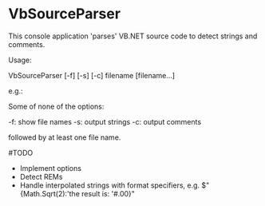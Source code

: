 # VbSourceParser

This console application 'parses' VB.NET source code to detect strings and comments.

Usage:

  VbSourceParser [-f] [-s] [-c] filename [filename...]

e.g.:

Some of none of the options:

-f: show file names
-s: output strings
-c: output comments

followed by at least one file name.

#TODO

- Implement options
- Detect REMs
- Handle interpolated strings with format specifiers, e.g. $"{Math.Sqrt(2):'the result is: '#.00}"
